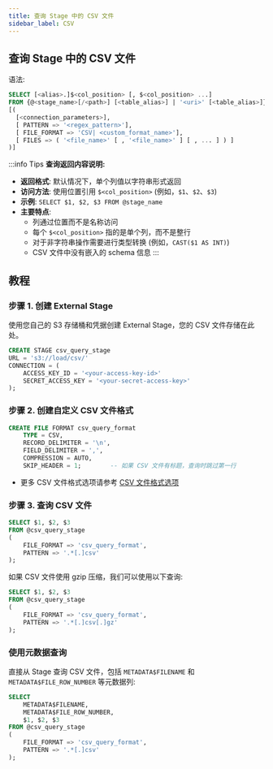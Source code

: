 ```yaml
---
title: 查询 Stage 中的 CSV 文件
sidebar_label: CSV
---
```


## 查询 Stage 中的 CSV 文件

语法:
```sql
SELECT [<alias>.]$<col_position> [, $<col_position> ...] 
FROM {@<stage_name>[/<path>] [<table_alias>] | '<uri>' [<table_alias>]} 
[( 
  [<connection_parameters>],
  [ PATTERN => '<regex_pattern>'],
  [ FILE_FORMAT => 'CSV| <custom_format_name>'],
  [ FILES => ( '<file_name>' [ , '<file_name>' ] [ , ... ] ) ]
)]
```


:::info Tips
**查询返回内容说明:**

* **返回格式**: 默认情况下，单个列值以字符串形式返回
* **访问方法**: 使用位置引用 `$<col_position>` (例如，`$1`、`$2`、`$3`)
* **示例**: `SELECT $1, $2, $3 FROM @stage_name`
* **主要特点**:
  * 列通过位置而不是名称访问
  * 每个 `$<col_position>` 指的是单个列，而不是整行
  * 对于非字符串操作需要进行类型转换 (例如，`CAST($1 AS INT)`)
  * CSV 文件中没有嵌入的 schema 信息
:::

## 教程

### 步骤 1. 创建 External Stage

使用您自己的 S3 存储桶和凭据创建 External Stage，您的 CSV 文件存储在此处。
```sql
CREATE STAGE csv_query_stage 
URL = 's3://load/csv/' 
CONNECTION = (
    ACCESS_KEY_ID = '<your-access-key-id>' 
    SECRET_ACCESS_KEY = '<your-secret-access-key>'
);
```

### 步骤 2. 创建自定义 CSV 文件格式

```sql
CREATE FILE FORMAT csv_query_format 
    TYPE = CSV,
    RECORD_DELIMITER = '\n',
    FIELD_DELIMITER = ',',
    COMPRESSION = AUTO,
    SKIP_HEADER = 1;        -- 如果 CSV 文件有标题，查询时跳过第一行
```

- 更多 CSV 文件格式选项请参考 [CSV 文件格式选项](/sql/sql-reference/file-format-options#csv-options)

### 步骤 3. 查询 CSV 文件

```sql
SELECT $1, $2, $3
FROM @csv_query_stage
(
    FILE_FORMAT => 'csv_query_format',
    PATTERN => '.*[.]csv'
);
```

如果 CSV 文件使用 gzip 压缩，我们可以使用以下查询:

```sql
SELECT $1, $2, $3
FROM @csv_query_stage
(
    FILE_FORMAT => 'csv_query_format',
    PATTERN => '.*[.]csv[.]gz'
);
```
### 使用元数据查询

直接从 Stage 查询 CSV 文件，包括 `METADATA$FILENAME` 和 `METADATA$FILE_ROW_NUMBER` 等元数据列:

```sql
SELECT
    METADATA$FILENAME,
    METADATA$FILE_ROW_NUMBER,
    $1, $2, $3
FROM @csv_query_stage
(
    FILE_FORMAT => 'csv_query_format',
    PATTERN => '.*[.]csv'
);
```